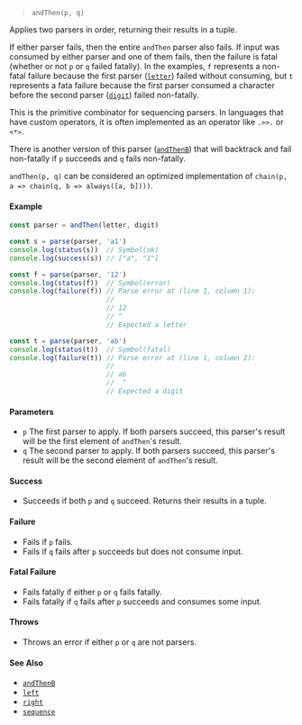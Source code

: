 <!--
 Copyright (c) 2020 Thomas J. Otterson
 
 This software is released under the MIT License.
 https://opensource.org/licenses/MIT
-->

> `andThen(p, q)`

Applies two parsers in order, returning their results in a tuple. 

If either parser fails, then the entire `andThen` parser also fails. If input was consumed by either parser and one of them fails, then the failure is fatal (whether or not `p` or `q` failed fatally). In the examples, `f` represents a non-fatal failure because the first parser ([`letter`](letter.md)) failed without consuming, but `t` represents a fata failure because the first parser consumed a character before the second parser ([`digit`](digit.md)) failed non-fatally.

This is the primitive combinator for sequencing parsers. In languages that have custom operators, it is often implemented as an operator like `.>>.` or `<*>`.

There is another version of this parser ([`andThenB`](andthenb.md)) that will backtrack and fail non-fatally if `p` succeeds and `q` fails non-fatally.

`andThen(p, q)` can be considered an optimized implementation of `chain(p, a => chain(q, b => always([a, b])))`.

#### Example

```javascript
const parser = andThen(letter, digit)

const s = parse(parser, 'a1')
console.log(status(s))  // Symbol(ok)
console.log(success(s)) // ["a", "1"]

const f = parse(parser, '12')
console.log(status(f))  // Symbol(error)
console.log(failure(f)) // Parse error at (line 1, column 1):
                        //
                        // 12
                        // ^
                        // Expected a letter

const t = parse(parser, 'ab')
console.log(status(t))  // Symbol(fatal)
console.log(failure(t)) // Parse error at (line 1, column 2):
                        //
                        // ab
                        //  ^
                        // Expected a digit
```

#### Parameters

* `p` The first parser to apply. If both parsers succeed, this parser's result will be the first element of `andThen`'s result.
* `q` The second parser to apply. If both parsers succeed, this parser's result will be the second element of `andThen`'s result.

#### Success

* Succeeds if both `p` and `q` succeed. Returns their results in a tuple.

#### Failure

* Fails if `p` fails.
* Fails if `q` fails after `p` succeeds but does not consume input.

#### Fatal Failure

* Fails fatally if either `p` or `q` fails fatally.
* Fails fatally if `q` fails after `p` succeeds and consumes some input.

#### Throws

* Throws an error if either `p` or `q` are not parsers.

#### See Also

* [`andThenB`](andthenb.md)
* [`left`](left.md)
* [`right`](right.md)
* [`sequence`](sequence.md)